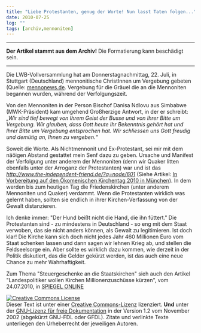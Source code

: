 ```yaml
---
title: "Liebe Protestanten, genug der Worte! Nun lasst Taten folgen..."
date: 2010-07-25
log: ""
tags: [archiv,mennoniten]
---
```

<hr><b>Der Artikel stammt aus dem Archiv!</b> Die Formatierung kann beschädigt sein.<hr>

Die LWB-Vollversammlung hat am Donnerstagnachmittag, 22. Juli, in Stuttgart (Deutschland) mennonitische ChristInnen um Vergebung gebeten (Quelle: <a href="http://www.mennonews.de/archiv/2010/07/23/lwb-vollversammlung-bittet-mennoniten-um-vergebung/">mennonews.de</a>. Vergebung für die Gräuel die an die Mennoniten begannen wurden, während der Verfolgungszeit. 

Von den Mennoniten in der Person Bischof Danisa Ndlovu aus Simbabwe (MWK-Präsident) kam umgehend Großherzige Antwort, in der er schreibt:
<i>„Wir sind tief bewegt von Ihrem Geist der Busse und von Ihrer Bitte um Vergebung. Wir glauben, dass Gott heute Ihr Bekenntnis gehört hat und Ihrer Bitte um Vergebung entsprochen hat. Wir schliessen uns Gott freudig und demütig an, Ihnen zu vergeben.“</i>

Soweit die Worte. Als Nichtmennonit und Ex-Protestant, sei mir mit dem näöigen Abstand gestattet mein Senf dazu zu geben. Ursache und Manifest der Verfolgung unter anderem der Mennoniten (denn wir Quaker litten ebenfalls unter der Arroganz der Protestanten) war und ist das <i>http://www.the-independent-friend.de/?q=node/601</i> (Siehe Artikel: <a href="http://www.the-independent-friend.de/?q=node/601">In Vorbereitung auf den Ökomenischen Kirchentag 2010 in München</a>). In dem werden bis zum heutigen Tag die Friedenskirchen (unter anderem Mennoniten und Quaker) verdammt. Wenn die Protestanten wirklich was gelernt haben, sollten sie endlich in ihrer Kirchen-Verfassung von der Gewalt distanzieren.

Ich denke immer: "Der Hund beißt nicht die Hand, die ihn füttert." Die Protestanten sind - zu mindestens in Deutschland - so eng mit dem Staat verwoben, das sie nicht anders können, als Gewalt zu legitimieren. Ist doch klar! Die Kirche kann sich doch nicht jedes Jahr  460 Millionen Euro vom Staat schenken lassen und dann sagen wir lehnen Krieg ab, und stellen die Feldseelsorge ein. Aber sollte es wirklich dazu kommen, wie derzeit in der Politik diskutiert, das die Gelder gekürzt werden,  ist das auch eine neue Chance zu mehr Wahrhaftigkeit. 

Zum Thema "Steuergeschenke an die Staatskirchen" sieh auch den Artikel "Landespolitiker wollen Kirchen Millionenzuschüsse kürzen", vom 24.07.2010, in <a href="http://www.spiegel.de/politik/deutschland/0,1518,708309,00.html#ref=rss">SPIEGEL ONLINE</a>



<a rel="license" href="http://creativecommons.org/licenses/by-sa/3.0/de/"><img alt="Creative Commons License" style="border-width: 0pt;" src="http://i.creativecommons.org/l/by-sa/3.0/de/88x31.png" /></a><br />
Dieser <span xmlns:dc="http://purl.org/dc/elements/1.1/" href="http://purl.org/dc/dcmitype/Text" rel="dc:type">Text</span> ist unter einer <a rel="license" href="http://creativecommons.org/licenses/by-sa/3.0/de/">Creative Commons-Lizenz</a> lizenziert. <b>Und</b> unter der <a href="http://de.wikipedia.org/wiki/GFDL">GNU-Lizenz f&uuml;r freie Dokumentation</a> in der Version 1.2 vom November 2002 (abgek&uuml;rzt GNU-FDL oder GFDL). Zitate und verlinkte Texte unterliegen den Urheberrecht der jeweiligen Autoren.
 
